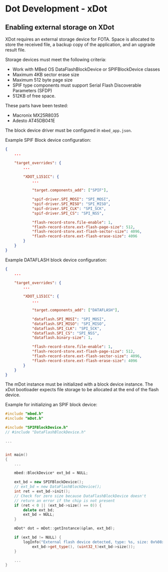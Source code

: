 # Dot Development - xDot


## Enabling external storage on XDot

XDot requires an external storage device for FOTA.  Space is allocated to store the received file, a backup copy of the application, and an upgrade result file.

Storage devices must meet the following criteria:

* Work with MBed OS DataFlashBlockDevice or SPIFBlockDevice classes
* Maximum 4KB sector erase size
* Maximum 512 byte page size
* SPIF type components must support Serial Flash Discoverable Parameters (SFDP)
* 512KB of free space. 


These parts have been tested:

* Macronix MX25R8035
* Adesto AT45DB041E


The block device driver must be configured in `mbed_app.json`.

Example SPIF Block device configuration:

```json
{
    ...

    "target_overrides": {
        ...

        "XDOT_L151CC": {
            ...

            "target.components_add": ["SPIF"],

            "spif-driver.SPI_MOSI": "SPI_MOSI",
            "spif-driver.SPI_MISO": "SPI_MISO",
            "spif-driver.SPI_CLK": "SPI_SCK",
            "spif-driver.SPI_CS": "SPI_NSS",

            "flash-record-store.file-enable": 1,
            "flash-record-store.ext-flash-page-size": 512,
            "flash-record-store.ext-flash-sector-size": 4096,
            "flash-record-store.ext-flash-erase-size": 4096
        }
    }
}
```

Example DATAFLASH block device configuration:

```json
{
    ...

    "target_overrides": {
        ...

        "XDOT_L151CC": {
            ...

            "target.components_add": ["DATAFLASH"],

            "dataflash.SPI_MOSI": "SPI_MOSI",
            "dataflash.SPI_MISO": "SPI_MISO",
            "dataflash.SPI_CLK": "SPI_SCK",
            "dataflash.SPI_CS": "SPI_NSS",
            "dataflash.binary-size": 1,

            "flash-record-store.file-enable": 1,
            "flash-record-store.ext-flash-page-size": 512,
            "flash-record-store.ext-flash-sector-size": 4096,
            "flash-record-store.ext-flash-erase-size": 4096
        }
    }
}
```



The mDot instance must be initialized with a block device instance.  The xDot bootloader expects file storage to be allocated at the end of the flash device.


Example for initializing an SPIF block device:

```cpp
#include "mbed.h"
#include "mDot.h"

#include "SPIFBlockDevice.h"
// #include "DataFlashBlockDevice.h"

...


int main()
{
    ...

    mbed::BlockDevice* ext_bd = NULL;

    ext_bd = new SPIFBlockDevice();
    // ext_bd = new DataFlashBlockDevice();
    int ret = ext_bd->init();
    // Check for zero size because DataFlashBlockDevice doesn't
    // return an error if the chip is not present
    if (ret < 0 || (ext_bd->size() == 0)) {
        delete ext_bd;
        ext_bd = NULL;
    }

    mDot* dot = mDot::getInstance(&plan, ext_bd);

    if (ext_bd != NULL) {
        logInfo("External flash device detected, type: %s, size: 0x%08x",
            ext_bd->get_type(), (uint32_t)ext_bd->size());
    }

    ...
}
```
